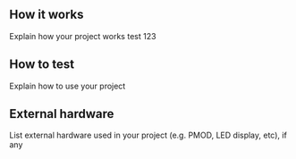<!---

This file is used to generate your project datasheet. Please fill in the information below and delete any unused
sections.

You can also include images in this folder and reference them in the markdown. Each image must be less than
512 kb in size, and the combined size of all images must be less than 1 MB.
-->

## How it works

Explain how your project works
test 123

## How to test

Explain how to use your project

## External hardware

List external hardware used in your project (e.g. PMOD, LED display, etc), if any
